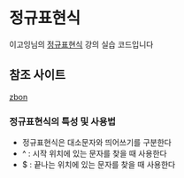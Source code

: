 # 정규표현식

이고잉님의 [정규표현식](https://opentutorials.org/course/909/5142) 강의 실습 코드입니다

## 참조 사이트

[zbon](http://zvon.org/comp/r/tut-Regexp.html#Pages~Page_1)

### 정규표현식의 특성 및 사용법

- 정규표현식은 대소문자와 띄어쓰기를 구분한다
- ^ : 시작 위치에 있는 문자를 찾을 때 사용한다
- $ : 끝나는 위치에 있는 문자를 찾을 때 사용한다
